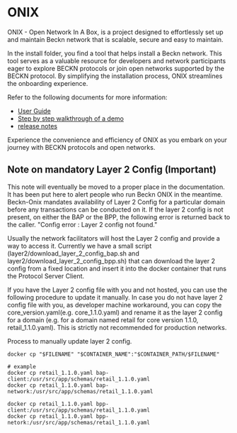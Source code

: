 # ONIX

ONIX - Open Network In A Box, is a project designed to effortlessly set up and maintain Beckn network that is scalable, secure and easy to maintain.

In the install folder, you find a tool that helps install a Beckn network. This tool serves as a valuable resource for developers and network participants eager to explore BECKN protocols or join open networks supported by the BECKN protocol. By simplifying the installation process, ONIX streamlines the onboarding experience.

Refer to the following documents for more information:

- [User Guide](./docs/user_guide.md)
- [Step by step walkthrough of a demo](./docs/demo_walkthrough.md)
- [release notes](./install/RELEASE.md)

Experience the convenience and efficiency of ONIX as you embark on your journey with BECKN protocols and open networks.

## Note on mandatory Layer 2 Config (Important)

This note will eventually be moved to a proper place in the documentation. It has been put here to alert people who run Beckn ONIX in the meantime.
Beckn-Onix mandates availability of Layer 2 Config for a particular domain before any transactions can be conducted on it. If the layer 2 config is not present, on either the BAP or the BPP, the following error is returned back to the caller. "Config error : Layer 2 config not found."

Usually the network facilitators will host the Layer 2 config and provide a way to access it. Currently we have a small script (layer2/download_layer_2_config_bap.sh and layer2/download_layer_2_config_bpp.sh) that can download the layer 2 config from a fixed location and insert it into the docker container that runs the Protocol Server Client.

If you have the Layer 2 config file with you and not hosted, you can use the following procedure to update it manually. In case you do not have layer 2 config file with you, as developer machine workaround, you can copy the core_version.yaml(e.g. core_1.1.0.yaml) and rename it as the layer 2 config for a domain (e.g. for a domain named retail for core version 1.1.0, retail_1.1.0.yaml). This is strictly not recommended for production networks.

Process to manually update layer 2 config.

```
docker cp "$FILENAME" "$CONTAINER_NAME":"$CONTAINER_PATH/$FILENAME"

# example
docker cp retail_1.1.0.yaml bap-client:/usr/src/app/schemas/retail_1.1.0.yaml
docker cp retail_1.1.0.yaml bap-network:/usr/src/app/schemas/retail_1.1.0.yaml

docker cp retail_1.1.0.yaml bpp-client:/usr/src/app/schemas/retail_1.1.0.yaml
docker cp retail_1.1.0.yaml bpp-netork:/usr/src/app/schemas/retail_1.1.0.yaml

```
